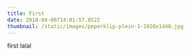```yaml
---
title: First
date: 2018-04-06T14:01:57.852Z
thumbnail: /static/images/peperklip-plein-1-1920x1440.jpg
---
```

first
lalal
